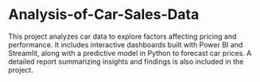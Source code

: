 # Analysis-of-Car-Sales-Data
This project analyzes car data to explore factors affecting pricing and performance. It includes interactive dashboards built with Power BI and Streamlit, along with a predictive model in Python to forecast car prices. A detailed report summarizing insights and findings is also included in the project.
